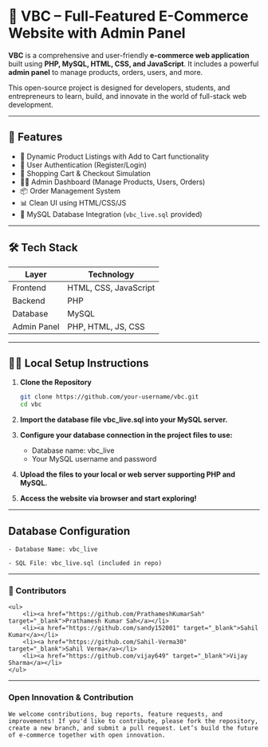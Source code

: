 # 🛒 VBC – Full-Featured E-Commerce Website with Admin Panel

**VBC** is a comprehensive and user-friendly **e-commerce web application** built using **PHP, MySQL, HTML, CSS, and JavaScript**. It includes a powerful **admin panel** to manage products, orders, users, and more.

This open-source project is designed for developers, students, and entrepreneurs to learn, build, and innovate in the world of full-stack web development.

---

## 🚀 Features

- 🧾 Dynamic Product Listings with Add to Cart functionality
- 👤 User Authentication (Register/Login)
- 🛒 Shopping Cart & Checkout Simulation
- 🧑‍💼 Admin Dashboard (Manage Products, Users, Orders)
- 📦 Order Management System
- 📊 Clean UI using HTML/CSS/JS
- 💽 MySQL Database Integration (`vbc_live.sql` provided)

---

## 🛠️ Tech Stack

| Layer       | Technology            |
| ----------- | --------------------- |
| Frontend    | HTML, CSS, JavaScript |
| Backend     | PHP                   |
| Database    | MySQL                 |
| Admin Panel | PHP, HTML, JS, CSS    |

---

## 🧑‍💻 Local Setup Instructions

1. **Clone the Repository**

   ```bash
   git clone https://github.com/your-username/vbc.git
   cd vbc

   ```

2. **Import the database file vbc_live.sql into your MySQL server.**

3. **Configure your database connection in the project files to use:**

   - Database name: vbc_live
   - Your MySQL username and password

4. **Upload the files to your local or web server supporting PHP and MySQL.**

5. **Access the website via browser and start exploring!**

---

## Database Configuration

    - Database Name: vbc_live

    - SQL File: vbc_live.sql (included in repo)

---

### 👥 Contributors

    <ul>
        <li><a href="https://github.com/PrathameshKumarSah" target="_blank">Prathamesh Kumar Sah</a></li>
        <li><a href="https://github.com/sandy152001" target="_blank">Sahil Kumar</a></li> 
        <li><a href="https://github.com/Sahil-Verma30" target="_blank">Sahil Verma</a></li> 
        <li><a href="https://github.com/vijay649" target="_blank">Vijay Sharma</a></li> 
    </ul>

---

### Open Innovation & Contribution

    We welcome contributions, bug reports, feature requests, and improvements! If you'd like to contribute, please fork the repository, create a new branch, and submit a pull request. Let’s build the future of e-commerce together with open innovation.


